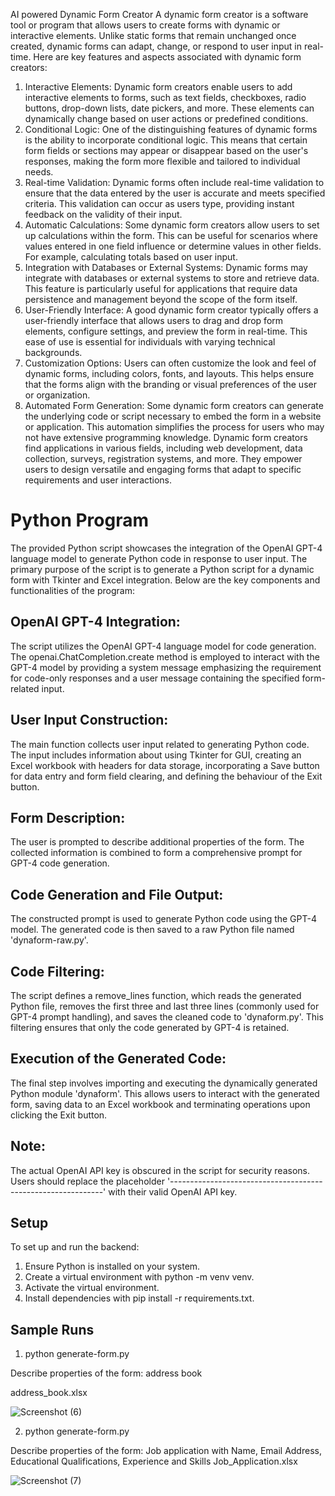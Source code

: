 AI powered Dynamic Form Creator
A dynamic form creator is a software tool or program that allows users to create forms with dynamic or interactive elements. Unlike static forms that remain unchanged once created, dynamic forms can adapt, change, or respond to user input in real-time. Here are key features and aspects associated with dynamic form creators:
1.	Interactive Elements: Dynamic form creators enable users to add interactive elements to forms, such as text fields, checkboxes, radio buttons, drop-down lists, date pickers, and more. These elements can dynamically change based on user actions or predefined conditions.
2.	Conditional Logic: One of the distinguishing features of dynamic forms is the ability to incorporate conditional logic. This means that certain form fields or sections may appear or disappear based on the user's responses, making the form more flexible and tailored to individual needs.
3.	Real-time Validation: Dynamic forms often include real-time validation to ensure that the data entered by the user is accurate and meets specified criteria. This validation can occur as users type, providing instant feedback on the validity of their input.
4.	Automatic Calculations: Some dynamic form creators allow users to set up calculations within the form. This can be useful for scenarios where values entered in one field influence or determine values in other fields. For example, calculating totals based on user input.
5.	Integration with Databases or External Systems: Dynamic forms may integrate with databases or external systems to store and retrieve data. This feature is particularly useful for applications that require data persistence and management beyond the scope of the form itself.
6.	User-Friendly Interface: A good dynamic form creator typically offers a user-friendly interface that allows users to drag and drop form elements, configure settings, and preview the form in real-time. This ease of use is essential for individuals with varying technical backgrounds.
7.	Customization Options: Users can often customize the look and feel of dynamic forms, including colors, fonts, and layouts. This helps ensure that the forms align with the branding or visual preferences of the user or organization.
8.	Automated Form Generation: Some dynamic form creators can generate the underlying code or script necessary to embed the form in a website or application. This automation simplifies the process for users who may not have extensive programming knowledge.
Dynamic form creators find applications in various fields, including web development, data collection, surveys, registration systems, and more. They empower users to design versatile and engaging forms that adapt to specific requirements and user interactions.

# Python Program 
The provided Python script showcases the integration of the OpenAI GPT-4 language model to generate Python code in response to user input. The primary purpose of the script is to generate a Python script for a dynamic form with Tkinter and Excel integration. Below are the key components and functionalities of the program:
## OpenAI GPT-4 Integration: 
The script utilizes the OpenAI GPT-4 language model for code generation. The openai.ChatCompletion.create method is employed to interact with the GPT-4 model by providing a system message emphasizing the requirement for code-only responses and a user message containing the specified form-related input.
## User Input Construction: 
The main function collects user input related to generating Python code. The input includes information about using Tkinter for GUI, creating an Excel workbook with headers for data storage, incorporating a Save button for data entry and form field clearing, and defining the behaviour of the Exit button.
## Form Description: 
The user is prompted to describe additional properties of the form. The collected information is combined to form a comprehensive prompt for GPT-4 code generation.
## Code Generation and File Output: 
The constructed prompt is used to generate Python code using the GPT-4 model. The generated code is then saved to a raw Python file named 'dynaform-raw.py'.
## Code Filtering: 
The script defines a remove_lines function, which reads the generated Python file, removes the first three and last three lines (commonly used for GPT-4 prompt handling), and saves the cleaned code to 'dynaform.py'. This filtering ensures that only the code generated by GPT-4 is retained.

## Execution of the Generated Code: 

The final step involves importing and executing the dynamically generated Python module 'dynaform'. This allows users to interact with the generated form, saving data to an Excel workbook and terminating operations upon clicking the Exit button.
## Note: 
The actual OpenAI API key is obscured in the script for security reasons. Users should replace the placeholder '-------------------------------------------------------------' with their valid OpenAI API key. 
## Setup
To set up and run the backend:
1. Ensure Python is installed on your system.
2. Create a virtual environment with python -m venv venv.
3. Activate the virtual environment.
4. Install dependencies with pip install -r requirements.txt.
## Sample Runs

1. python generate-form.py

Describe properties of the form: address book

address_book.xlsx

![Screenshot (6)](https://github.com/gopakumar1959/AI-Powered-Form-Creator/assets/127804995/ae688c90-6f8e-4f53-afc8-0b8e15fb268a)

2. python generate-form.py
   
Describe properties of the form:  Job application with Name, Email Address, Educational Qualifications, Experience and Skills
Job_Application.xlsx

![Screenshot (7)](https://github.com/gopakumar1959/AI-Powered-Form-Creator/assets/127804995/b01bccaf-ba6f-4ed5-9451-0358b57e383f)


